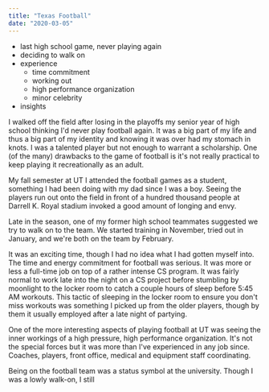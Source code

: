 ```yaml
---
title: "Texas Football"
date: "2020-03-05"
---
```


- last high school game, never playing again
- deciding to walk on
- experience
  - time commitment
  - working out
  - high performance organization
  - minor celebrity
- insights

I walked off the field after losing in the playoffs my senior year of high
school thinking I'd never play football again. It was a big part of my life and
thus a big part of my identity and knowing it was over had my stomach in knots.
I was a talented player but not enough to warrant a scholarship. One (of the
many) drawbacks to the game of football is it's not really practical to keep
playing it recreationally as an adult.

My fall semester at UT I attended the football games as a student, something I
had been doing with my dad since I was a boy. Seeing the players run out onto
the field in front of a hundred thousand people at Darrell K. Royal stadium
invoked a good amount of longing and envy.

Late in the season, one of my former high school teammates suggested we try to
walk on to the team. We started training in November, tried out in January, and
we're both on the team by February.

It was an exciting time, though I had no idea what I had gotten myself into. The
time and energy commitment for football was serious. It was more or less a
full-time job on top of a rather intense CS program. It was fairly normal to
work late into the night on a CS project before stumbling by moonlight to the
locker room to catch a couple hours of sleep before 5:45 AM workouts. This
tactic of sleeping in the locker room to ensure you don't miss workouts was
something I picked up from the older players, though by them it usually employed
after a late night of partying.

One of the more interesting aspects of playing football at UT was seeing the
inner workings of a high pressure, high performance organization. It's not the
special forces but it was more than I've experienced in any job since. Coaches,
players, front office, medical and equipment staff coordinating.

Being on the football team was a status symbol at the university. Though I was a
lowly walk-on, I still
